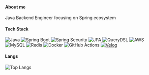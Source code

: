 #### About me
Java Backend Engineer focusing on Spring ecosystem  

#### Tech Stack
![Java](https://img.shields.io/badge/Java-007396?style=flat&logo=java&logoColor=white)
![Spring Boot](https://img.shields.io/badge/SpringBoot-6DB33F?style=flat&logo=spring-boot&logoColor=white)
![Spring Security](https://img.shields.io/badge/Spring%20Security-6DB33F?style=flat&logo=spring-security&logoColor=white)
![JPA](https://img.shields.io/badge/JPA-59666C?style=flat)
![QueryDSL](https://img.shields.io/badge/QueryDSL-000000?style=flat)
![AWS](https://img.shields.io/badge/AWS-232F3E?style=flat&logo=amazon-aws&logoColor=white)
![MySQL](https://img.shields.io/badge/MySQL-005C84?style=flat&logo=mysql&logoColor=white)
![Redis](https://img.shields.io/badge/Redis-DC382D?style=flat&logo=redis&logoColor=white)
![Docker](https://img.shields.io/badge/Docker-2496ED?style=flat&logo=docker&logoColor=white)
![GitHub Actions](https://img.shields.io/badge/GitHub%20Actions-2088FF?style=flat&logo=github-actions&logoColor=white)
[![Velog](https://img.shields.io/badge/Velog-20C997?style=flat&logo=velog&logoColor=white)](https://velog.io/@v3l0p1ng/posts)


#### Langs
![Top Langs](https://github-readme-stats.vercel.app/api/top-langs/?username=anuraghazra&layout=compact)
